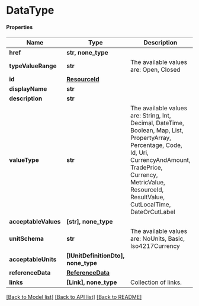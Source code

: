 # DataType

#### Properties
Name | Type | Description | Notes
------------ | ------------- | ------------- | -------------
**href** | **str, none_type** |  | [optional] 
**typeValueRange** | **str** | The available values are: Open, Closed | 
**id** | [**ResourceId**](ResourceId.md) |  | 
**displayName** | **str** |  | 
**description** | **str** |  | 
**valueType** | **str** | The available values are: String, Int, Decimal, DateTime, Boolean, Map, List, PropertyArray, Percentage, Code, Id, Uri, CurrencyAndAmount, TradePrice, Currency, MetricValue, ResourceId, ResultValue, CutLocalTime, DateOrCutLabel | 
**acceptableValues** | **[str], none_type** |  | [optional] 
**unitSchema** | **str** | The available values are: NoUnits, Basic, Iso4217Currency | [optional] 
**acceptableUnits** | **[IUnitDefinitionDto], none_type** |  | [optional] 
**referenceData** | [**ReferenceData**](ReferenceData.md) |  | [optional] 
**links** | **[Link], none_type** | Collection of links. | [optional] 

[[Back to Model list]](../README.md#documentation-for-models) [[Back to API list]](../README.md#documentation-for-api-endpoints) [[Back to README]](../README.md)

